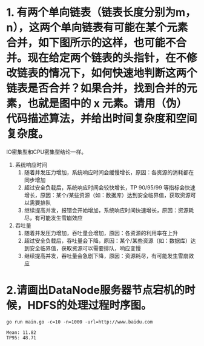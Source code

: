 # 1. 有两个单向链表（链表长度分别为m，n），这两个单向链表有可能在某个元素合并，如下图所示的这样，也可能不合并。现在给定两个链表的头指针，在不修改链表的情况下，如何快速地判断这两个链表是否合并？如果合并，找到合并的元素，也就是图中的 x 元素。请用（伪）代码描述算法，并给出时间复杂度和空间复杂度。

IO密集型和CPU密集型结论一样。

1. 系统响应时间
   1. 随着并发压力增加，系统响应时间会缓慢增长，原因：各资源的消耗都在同步增加
   2. 超过安全负载后，系统响应时间会较快增长，TP 90/95/99 等指标会快速增长，原因：某个/某些资源（如：数据库）达到安全临界值，获取资源可以需要排队
   3. 继续提高并发，报错会开始增加，系统响应时间快速增长，原因：资源耗尽，有可能发生雪崩效应
2. 吞吐量
   1. 随着并发压力增加，吞吐量会增加，原因：各资源的利用率在上升
   2. 超过安全负载后，吞吐量会下降，原因：某个/某些资源（如：数据库）达到安全临界值，获取资源可以需要排队，响应变慢
   3. 继续提高并发，吞吐量会急剧下降，原因：资源耗尽，有可能发生雪崩效应

# 2.请画出DataNode服务器节点宕机的时候，HDFS的处理过程时序图。

```
go run main.go -c=10 -n=1000 -url=http://www.baidu.com

Mean: 11.82
TP95: 48.71
```

